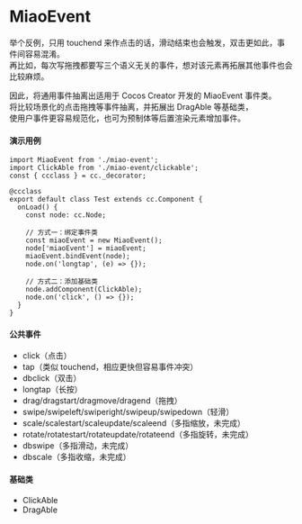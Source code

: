 # MiaoEvent

举个反例，只用 touchend 来作点击的话，滑动结束也会触发，双击更如此，事件间容易混淆。  
再比如，每次写拖拽都要写三个语义无关的事件，想对该元素再拓展其他事件也会比较麻烦。

因此，将通用事件抽离出适用于 Cocos Creator 开发的 MiaoEvent 事件类。  
将比较场景化的点击拖拽等事件抽离，并拓展出 DragAble 等基础类，  
使用户事件更容易规范化，也可为预制体等后置渲染元素增加事件。  

#### 演示用例

```
import MiaoEvent from './miao-event';
import ClickAble from './miao-event/clickable';
const { ccclass } = cc._decorator;

@ccclass
export default class Test extends cc.Component {
  onLoad() {
    const node: cc.Node;

    // 方式一：绑定事件类
    const miaoEvent = new MiaoEvent();
    node['miaoEvent'] = miaoEvent;
    miaoEvent.bindEvent(node);
    node.on('longtap', (e) => {});

    // 方式二：添加基础类
    node.addComponent(ClickAble);
    node.on('click', () => {});
  }
}
```

#### 公共事件

* click（点击）
* tap（类似 touchend，相应更快但容易事件冲突）
* dbclick（双击）
* longtap（长按）
* drag/dragstart/dragmove/dragend（拖拽）
* swipe/swipeleft/swiperight/swipeup/swipedown（轻滑）
* scale/scalestart/scaleupdate/scaleend（多指缩放，未完成）
* rotate/rotatestart/rotateupdate/rotateend（多指旋转，未完成）
* dbswipe（多指滑动，未完成）
* dbscale（多指收缩，未完成）

#### 基础类

* ClickAble
* DragAble
